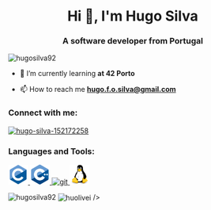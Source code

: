 <!--
<h1 align="center">Hi 👋, I'm Hugo Silva</h1>
<h3 align="center">Student at 42 Porto, with the nickname huolivei</h3>

<h3 align="center">Languages and Tools:</h3>
<p align="center"> </a> <a href="https://www.cprogramming.com/" target="_blank" rel="noreferrer"> <img src="https://raw.githubusercontent.com/devicons/devicon/master/icons/c/c-original.svg" alt="c" width="40" height="40"/> </a> <a href="https://www.w3schools.com/cpp/" target="_blank" rel="noreferrer"> <img src="https://raw.githubusercontent.com/devicons/devicon/master/icons/cplusplus/cplusplus-original.svg" alt="cplusplus" width="40" height="40"/> </a> <a href="https://git-scm.com/" target="_blank" rel="noreferrer"> <img src="https://www.vectorlogo.zone/logos/git-scm/git-scm-icon.svg" alt="git" width="40" height="40"/> </a> <a href="https://www.linux.org/" target="_blank" rel="noreferrer"> <img src="https://raw.githubusercontent.com/devicons/devicon/master/icons/linux/linux-original.svg" alt="linux" width="40" height="40"/> </a> </p>

 <p>
<img align="left" alt="huolivei" width="400" src="https://badge.mediaplus.ma/colorfulwaves/huolivei?1337Badge=off&UM6P=off">
</p>

<h3 align="right">Connect with me: </h3>
<p align="right">
<a href="https://www.linkedin.com/in/hugo-silva-152172258/" target="blank"><img align="right" src="https://raw.githubusercontent.com/rahuldkjain/github-profile-readme-generator/master/src/images/icons/Social/linked-in-alt.svg" alt="https://www.linkedin.com/in/hugo-silva-152172258/" height="30" width="40" /></a>
</p>
-->
<h1 align="center">Hi 👋, I'm Hugo Silva</h1>
<h3 align="center">A software developer from Portugal</h3>

<p align="left"> <img src="https://komarev.com/ghpvc/?username=hugosilva92&label=Profile%20views&color=0e75b6&style=flat" alt="hugosilva92" </p>

- 🌱 I’m currently learning **at 42 Porto**

- 📫 How to reach me **hugo.f.o.silva@gmail.com**

<h3 align="left">Connect with me:</h3>
<p align="left">
<a href="https://linkedin.com/in/hugo-silva-152172258" target="blank"><img align="center" src="https://raw.githubusercontent.com/rahuldkjain/github-profile-readme-generator/master/src/images/icons/Social/linked-in-alt.svg" alt="hugo-silva-152172258" height="30" width="40" /></a>
</p>

<h3 align="left">Languages and Tools:</h3>
<p align="left"> <a href="https://www.cprogramming.com/" target="_blank" rel="noreferrer"> <img src="https://raw.githubusercontent.com/devicons/devicon/master/icons/c/c-original.svg" alt="c" width="40" height="40"/> </a> <a href="https://www.w3schools.com/cpp/" target="_blank" rel="noreferrer"> <img src="https://raw.githubusercontent.com/devicons/devicon/master/icons/cplusplus/cplusplus-original.svg" alt="cplusplus" width="40" height="40"/> </a> <a href="https://git-scm.com/" target="_blank" rel="noreferrer"> <img src="https://www.vectorlogo.zone/logos/git-scm/git-scm-icon.svg" alt="git" width="40" height="40"/> </a> <a href="https://www.linux.org/" target="_blank" rel="noreferrer"> <img src="https://raw.githubusercontent.com/devicons/devicon/master/icons/linux/linux-original.svg" alt="linux" width="40" height="40"/> </a> </p>

<p><img align="left" src="https://github-readme-stats.vercel.app/api/top-langs?username=hugosilva92&show_icons=true&locale=en&layout=compact" alt="hugosilva92" /></p>

<p>&nbsp;<img align="center" alt="huolivei" width="400" src="https://badge.mediaplus.ma/colorfulwaves/huolivei?1337Badge=off&UM6P=off"> /></p>
